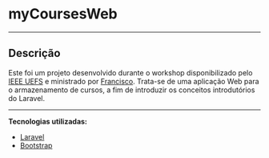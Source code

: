 # myCoursesWeb

------------

## Descrição ##
Este foi um projeto desenvolvido durante o workshop disponibilizado pelo [IEEE UEFS](https://www.youtube.com/channel/UCb8zi0ZHu1Bv_4WlQGbHrWw) e ministrado por [Francisco](https://github.com/franciscotis). Trata-se de uma aplicação Web para o armazenamento de cursos, a fim de introduzir os conceitos introdutórios do Laravel.

------------

**Tecnologias utilizadas:**
- [Laravel](https://laravel.com/)
- [Bootstrap](https://getbootstrap.com/)
